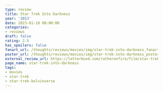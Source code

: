 ```yaml
---
type: review
title: Star Trek Into Darkness
year: '2013'
date: 2023-01-18 00:00:00
categories:
- reviews
draft: false
rating: 2.5
has_spoilers: false
fanart_url: /thoughts/reviews/movies/img/star-trek-into-darkness_fanart.png
poster_url: /thoughts/reviews/movies/img/star-trek-into-darkness_poster.png
external_review_url: https://letterboxd.com/ratheronfire/film/star-trek-into-darkness/
page_name: star-trek-into-darkness
tags:
- movies
- star-trek
- star-trek-kelvinverse
---
```


